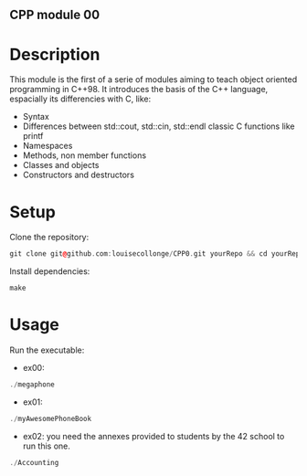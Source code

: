 ## CPP module 00

# Description
This module is the first of a serie of modules aiming to teach object oriented programming in C++98. It introduces the basis of the C++ language, espacially its differencies with C, like:
- Syntax
- Differences between std::cout, std::cin, std::endl classic C functions like printf
- Namespaces
- Methods, non member functions
- Classes and objects
- Constructors and destructors

# Setup

Clone the repository:
```c++
git clone git@github.com:louisecollonge/CPP0.git yourRepo && cd yourRepo
```

Install dependencies:
```c++
make
```
# Usage

Run the executable:
- ex00:
```c++
./megaphone
```
- ex01:
```c++
./myAwesomePhoneBook
```
- ex02: you need the annexes provided to students by the 42 school to run this one.
```c++
./Accounting
```
